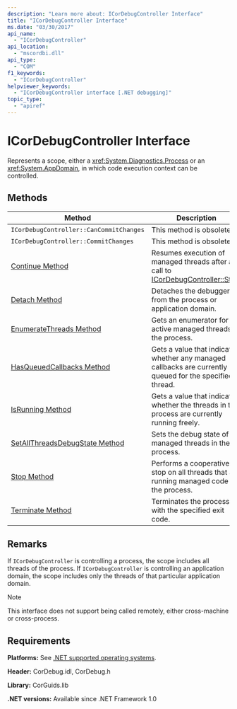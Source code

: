 ```yaml
---
description: "Learn more about: ICorDebugController Interface"
title: "ICorDebugController Interface"
ms.date: "03/30/2017"
api_name:
  - "ICorDebugController"
api_location:
  - "mscordbi.dll"
api_type:
  - "COM"
f1_keywords:
  - "ICorDebugController"
helpviewer_keywords:
  - "ICorDebugController interface [.NET debugging]"
topic_type:
  - "apiref"
---
```

# ICorDebugController Interface

Represents a scope, either a <xref:System.Diagnostics.Process> or an <xref:System.AppDomain>, in which code execution context can be controlled.

## Methods

|Method|Description|
|------------|-----------------|
|`ICorDebugController::CanCommitChanges`|This method is obsolete.|
|`ICorDebugController::CommitChanges`|This method is obsolete.|
|[Continue Method](icordebugcontroller-continue-method.md)|Resumes execution of managed threads after a call to [ICorDebugController::Stop](icordebugcontroller-stop-method.md).|
|[Detach Method](icordebugcontroller-detach-method.md)|Detaches the debugger from the process or application domain.|
|[EnumerateThreads Method](icordebugcontroller-enumeratethreads-method.md)|Gets an enumerator for the active managed threads in the process.|
|[HasQueuedCallbacks Method](icordebugcontroller-hasqueuedcallbacks-method.md)|Gets a value that indicates whether any managed callbacks are currently queued for the specified thread.|
|[IsRunning Method](icordebugcontroller-isrunning-method.md)|Gets a value that indicates whether the threads in the process are currently running freely.|
|[SetAllThreadsDebugState Method](icordebugcontroller-setallthreadsdebugstate-method.md)|Sets the debug state of all managed threads in the process.|
|[Stop Method](icordebugcontroller-stop-method.md)|Performs a cooperative stop on all threads that are running managed code in the process.|
|[Terminate Method](icordebugcontroller-terminate-method.md)|Terminates the process with the specified exit code.|

## Remarks

If `ICorDebugController` is controlling a process, the scope includes all threads of the process. If `ICorDebugController` is controlling an application domain, the scope includes only the threads of that particular application domain.

> [!NOTE]
> This interface does not support being called remotely, either cross-machine or cross-process.

## Requirements

 **Platforms:** See [.NET supported operating systems](https://github.com/dotnet/core/blob/main/os-lifecycle-policy.md).

 **Header:** CorDebug.idl, CorDebug.h

 **Library:** CorGuids.lib

 **.NET versions:** Available since .NET Framework 1.0
